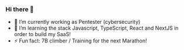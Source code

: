 ### Hi there 👋

<!--
**citiz3n404/Citiz3n404** is a ✨ _special_ ✨ repository because its `README.md` (this file) appears on your GitHub profile
-->
- 🔭 I’m currently working as Pentester (cybersecurity)
- 🌱 I’m learning the stack Javascript, TypeScript, React and NextJS in order to build my SaaS!
- ⚡ Fun fact: 7B climber / Training for the next Marathon!
